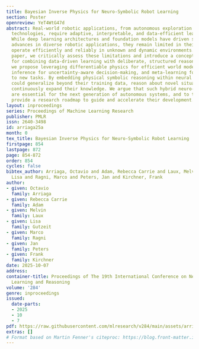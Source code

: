 ```yaml
---
title: Bayesian Inverse Physics for Neuro-Symbolic Robot Learning
section: Poster
openreview: YeT4WtG47d
abstract: Real-world robotic applications, from autonomous exploration to assistive
  technologies, require adaptive, interpretable, and data-efficient learning paradigms.
  While deep learning architectures and foundation models have driven significant
  advances in diverse robotic applications, they remain limited in their ability to
  operate efficiently and reliably in unknown and dynamic environments. In this position
  paper, we critically assess these limitations and introduce a conceptual framework
  for combining data-driven learning with deliberate, structured reasoning. Specifically,
  we propose leveraging differentiable physics for efficient world modeling, Bayesian
  inference for uncertainty-aware decision-making, and meta-learning for rapid adaptation
  to new tasks. By embedding physical symbolic reasoning within neural models, robots
  could generalize beyond their training data, reason about novel situations, and
  continuously expand their knowledge. We argue that such hybrid neuro-symbolic architectures
  are essential for the next generation of autonomous systems, and to this end, we
  provide a research roadmap to guide and accelerate their development.
layout: inproceedings
series: Proceedings of Machine Learning Research
publisher: PMLR
issn: 2640-3498
id: arriaga25a
month: 0
tex_title: Bayesian Inverse Physics for Neuro-Symbolic Robot Learning
firstpage: 854
lastpage: 872
page: 854-872
order: 854
cycles: false
bibtex_author: Arriaga, Octavio and Adam, Rebecca Carrie and Laux, Melvin and Gutzeit,
  Lisa and Ragni, Marco and Peters, Jan and Kirchner, Frank
author:
- given: Octavio
  family: Arriaga
- given: Rebecca Carrie
  family: Adam
- given: Melvin
  family: Laux
- given: Lisa
  family: Gutzeit
- given: Marco
  family: Ragni
- given: Jan
  family: Peters
- given: Frank
  family: Kirchner
date: 2025-10-07
address:
container-title: Proceedings of The 19th International Conference on Neurosymbolic
  Learning and Reasoning
volume: '284'
genre: inproceedings
issued:
  date-parts:
  - 2025
  - 10
  - 7
pdf: https://raw.githubusercontent.com/mlresearch/v284/main/assets/arriaga25a/arriaga25a.pdf
extras: []
# Format based on Martin Fenner's citeproc: https://blog.front-matter.io/posts/citeproc-yaml-for-bibliographies/
---
```


